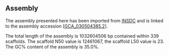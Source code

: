 **Assembly**
--------

The assembly presented here has been imported from [INSDC](http://www.insdc.org) and is linked to the assembly accession [[GCA\_030504385.2](http://www.ebi.ac.uk/ena/data/view/GCA_030504385.2)].

The total length of the assembly is 1032604506 bp contained within 339 scaffolds.
The scaffold N50 value is 12461067, the scaffold L50 value is 23.
The GC% content of the assembly is 35.0%.
